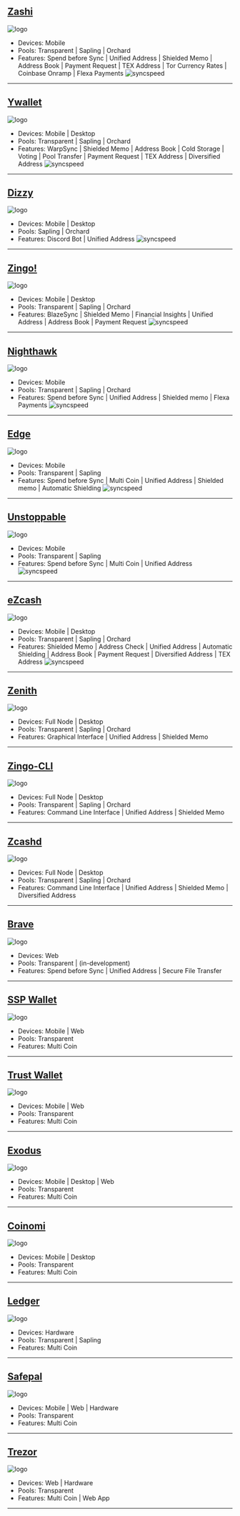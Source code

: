 ## [Zashi](https://electriccoin.co/zashi/)
![logo](https://i.ibb.co/HgsHnpN/zashiwallet.png "Zashi")
- Devices: Mobile
- Pools: Transparent | Sapling | Orchard
- Features: Spend before Sync | Unified Address | Shielded Memo | Address Book | Payment Request | TEX Address | Tor Currency Rates | Coinbase Onramp | Flexa Payments
![syncspeed](https://github.com/user-attachments/assets/750d3b0e-af0a-4599-b78e-cea9ac8e8eca "Zashi")

---

## [Ywallet](https://ywallet.app/installation/)
![logo](https://i.ibb.co/z4QxCWp/ywalletcard.png "Ywallet")
- Devices: Mobile | Desktop
- Pools: Transparent | Sapling | Orchard
- Features: WarpSync | Shielded Memo | Address Book | Cold Storage | Voting | Pool Transfer | Payment Request | TEX Address | Diversified Address
![syncspeed](https://github.com/user-attachments/assets/750d3b0e-af0a-4599-b78e-cea9ac8e8eca "Ywallet")

---

## [Dizzy](https://youtu.be/IVkuo1CGPBU)
![logo](https://i.ibb.co/FH918w9/Dizzy-3.png "Dizzy")
- Devices: Mobile | Desktop
- Pools: Sapling | Orchard
- Features: Discord Bot | Unified Address
![syncspeed](https://github.com/user-attachments/assets/750d3b0e-af0a-4599-b78e-cea9ac8e8eca "Ywallet")

---

## [Zingo!](https://www.zingolabs.org/)
![logo](https://i.ibb.co/bdJ49Ld/zingocard.png "Zingo!")
- Devices: Mobile | Desktop 
- Pools: Transparent | Sapling | Orchard
- Features: BlazeSync | Shielded Memo | Financial Insights | Unified Address | Address Book | Payment Request
![syncspeed](https://github.com/user-attachments/assets/c6c6da74-d4ff-4cdf-ba72-55a82bb4165d "Zingo!")

---

## [Nighthawk](https://nighthawkwallet.com)
![logo](https://i.ibb.co/vL2FxGk/nighthawkcard.png "Nighthawk")
- Devices: Mobile
- Pools: Transparent | Sapling | Orchard
- Features: Spend before Sync | Unified Address | Shielded memo | Flexa Payments
![syncspeed](https://github.com/user-attachments/assets/c6c6da74-d4ff-4cdf-ba72-55a82bb4165d "Nighthawk")

---

## [Edge](https://edge.app)
![logo](https://i.ibb.co/4FVQLS9/image-2024-11-28-091312254.png "Edge")
- Devices: Mobile
- Pools: Transparent | Sapling
- Features: Spend before Sync | Multi Coin | Unified Address | Shielded memo | Automatic Shielding
![syncspeed](https://github.com/user-attachments/assets/c6207f4b-75ea-452d-8197-fba47622b2aa "Edge")

---

## [Unstoppable](https://unstoppable.money)
![logo](https://i.ibb.co/C68mFCx/image-2024-11-28-091200540.png "Unstoppable")
- Devices: Mobile
- Pools: Transparent | Sapling
- Features: Spend before Sync | Multi Coin | Unified Address
![syncspeed](https://github.com/user-attachments/assets/c6207f4b-75ea-452d-8197-fba47622b2aa "Unstoppable")

---

## [eZcash](https://blog.nerdbank.net/ezcash-app)
![logo](https://i.ibb.co/C0q3jvw/e-Zcash-1.png "eZcash")
- Devices: Mobile | Desktop
- Pools: Transparent | Sapling | Orchard
- Features: Shielded Memo | Address Check | Unified Address | Automatic Shielding | Address Book | Payment Request | Diversified Address | TEX Address
![syncspeed](https://github.com/user-attachments/assets/750d3b0e-af0a-4599-b78e-cea9ac8e8eca "eZcash")

---

## [Zenith](https://git.vergara.tech/Vergara_Tech/zenith)
![logo](https://i.ibb.co/VtPBnm6/zenith-2.png "Zenith")
- Devices: Full Node | Desktop
- Pools: Transparent | Sapling | Orchard
- Features: Graphical Interface | Unified Address | Shielded Memo

---

## [Zingo-CLI](https://github.com/zingolabs/zingolib)
![logo](https://i.ibb.co/bdJ49Ld/zingocard.png "Zingo-CLI")
- Devices: Full Node | Desktop
- Pools: Transparent | Sapling | Orchard
- Features: Command Line Interface | Unified Address | Shielded Memo

---

## [Zcashd](https://github.com/zcash/zcash)
![logo](https://i.ibb.co/Xz2NskW/zcashd.png "Zcashd")
- Devices: Full Node | Desktop
- Pools: Transparent | Sapling | Orchard
- Features: Command Line Interface | Unified Address | Shielded Memo | Diversified Address

---

## [Brave](https://brave.com/web3-privacy/)
![logo](https://i.ibb.co/6yqMNwZ/image-2024-01-13-170934865.png "Brave")
- Devices: Web
- Pools: Transparent | (in-development)
- Features: Spend before Sync | Unified Address | Secure File Transfer

---

## [SSP Wallet](https://sspwallet.io)
![logo](https://i.ibb.co/X3hdfSY/ssp-1.png "SSP Wallet")
- Devices: Mobile | Web
- Pools: Transparent
- Features: Multi Coin

---

## [Trust Wallet](https://trustwallet.com/download)
![logo](https://i.ibb.co/cNqxBJ1/trustwallet.png "Trust Wallet")
- Devices: Mobile | Web
- Pools: Transparent
- Features: Multi Coin

---

## [Exodus](https://www.exodus.com/zcash-wallet-zec)
![logo](https://i.ibb.co/w0NNZNp/exoduscard.png "Exodus")
- Devices: Mobile | Desktop | Web
- Pools: Transparent
- Features: Multi Coin

---

## [Coinomi](https://www.coinomi.com/en/downloads)
![logo](https://i.ibb.co/QfHmjWY/coinomicard.png "Coinomi")
- Devices: Mobile | Desktop
- Pools: Transparent
- Features: Multi Coin

---

## [Ledger](https://www.ledger.com/coin/wallet/zcash)
![logo](https://i.ibb.co/2qX6WCF/Desktop-Wallets.png "Ledger")
- Devices: Hardware
- Pools: Transparent | Sapling
- Features: Multi Coin

---

## [Safepal](https://safepal.com)
![logo](https://i.ibb.co/h29h6d0/safepalcard.png "Safepal")
- Devices: Mobile | Web | Hardware
- Pools: Transparent
- Features: Multi Coin

---

## [Trezor](https://trezor.io/learn/a/zcash-zec)
![logo](https://i.ibb.co/wcD52Kk/image-2024-01-13-170332340.png "Trezor")
- Devices: Web | Hardware
- Pools: Transparent
- Features: Multi Coin | Web App

---





